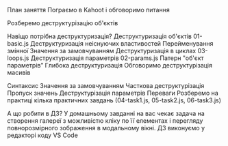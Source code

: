 План заняття Пограємо в Kahoot і обговоримо питання

Розберемо деструктурізацію об'єктів

Навіщо потрібна деструктуризація? Деструктуризація об'єктів 01-basic.js
Деструктуризація неіснуючих властивостей Перейменування змінної Значення за
замовчуванням Деструктуризація в циклах 03-loops.js Деструктуризація параметрів
02-params.js Патерн "об'єкт параметрів” Глибока деструктуризація Обговоримо
деструктурізація масивів

Синтаксис Значення за замовчуванням Часткова деструктурізація Пропуск значень
Деструктурізація параметрів Переваги Розберемо на практиці кілька практичних
завдань (04-task1.js, 05-task2.js, 06-task3.js)

А що робити в ДЗ? У домашньому завданні на вас чекає задача на створення галереї
з можливістю кліку по її елементах і перегляду повнорозмірного зображення в
модальному вікні. ДЗ виконуємо у редакторі коду VS Code
